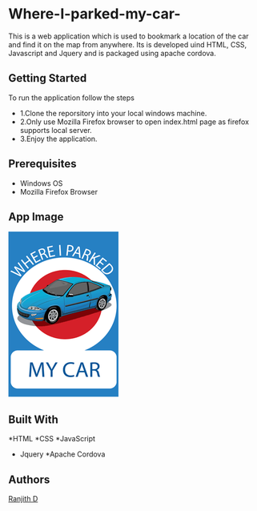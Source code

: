 # Where-I-parked-my-car-
This is a web application which is used to bookmark a location of the car and find it on the map from anywhere. Its is developed uind HTML, CSS, Javascript and Jquery and is packaged using apache cordova.

## Getting Started
To run the application follow the steps
* 1.Clone the reporsitory into your local windows machine.
* 2.Only use Mozilla Firefox browser to open index.html page as firefox supports local server.
* 3.Enjoy the application.

## Prerequisites
* Windows OS
* Mozilla Firefox Browser

## App Image
<img src="splash.png">

## Built With
*HTML
*CSS
*JavaScript
* Jquery
*Apache Cordova

## Authors
[Ranjith D](https://github.com/Ranjith-D)
